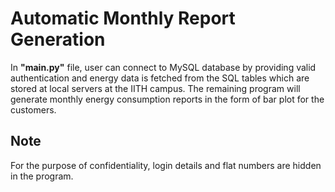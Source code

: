 
# Automatic Monthly Report Generation

In **"main.py"** file, user can connect to MySQL database by providing valid authentication and energy data is fetched from the SQL tables which are stored at local servers at the IITH campus.
The remaining program will generate monthly energy consumption reports in the form of bar plot for the customers.

## Note
For the purpose of confidentiality, login details and flat numbers are hidden in the program.
